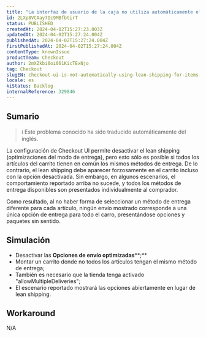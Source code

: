 ```yaml
---
title: "La interfaz de usuario de la caja no utiliza automáticamente el 'envío reducido' para los artículos sin métodos de envío comunes."
id: 2LXp8VCAay7Ic9MBfbtirT
status: PUBLISHED
createdAt: 2024-04-02T15:27:23.003Z
updatedAt: 2024-04-02T15:27:24.004Z
publishedAt: 2024-04-02T15:27:24.004Z
firstPublishedAt: 2024-04-02T15:27:24.004Z
contentType: knownIssue
productTeam: Checkout
author: 2mXZkbi0oi061KicTExNjo
tag: Checkout
slugEN: checkout-ui-is-not-automatically-using-lean-shipping-for-items-with-no-common-shipping-methods
locale: es
kiStatus: Backlog
internalReference: 329846
---
```


## Sumario

>ℹ️ Este problema conocido ha sido traducido automáticamente del inglés.


La configuración de Checkout UI permite desactivar el lean shipping (optimizaciones del modo de entrega), pero esto sólo es posible si todos los artículos del carrito tienen en común los mismos métodos de entrega. De lo contrario, el lean shipping debe aparecer forzosamente en el carrito incluso con la opción desactivada.
Sin embargo, en algunos escenarios, el comportamiento reportado arriba no sucede, y todos los métodos de entrega disponibles son presentados individualmente al comprador.

Como resultado, al no haber forma de seleccionar un método de entrega diferente para cada artículo, ningún envío mostrado corresponde a una única opción de entrega para todo el carro, presentándose opciones y paquetes sin sentido.


##

## Simulación



- Desactivar las **Opciones de envío optimizadas****;**
- Montar un carrito donde no todos los artículos tengan el mismo método de entrega;
- También es necesario que la tienda tenga activado "allowMultipleDeliveries";
- El escenario reportado mostrará las opciones abiertamente en lugar de lean shipping.


##

## Workaround


N/A




